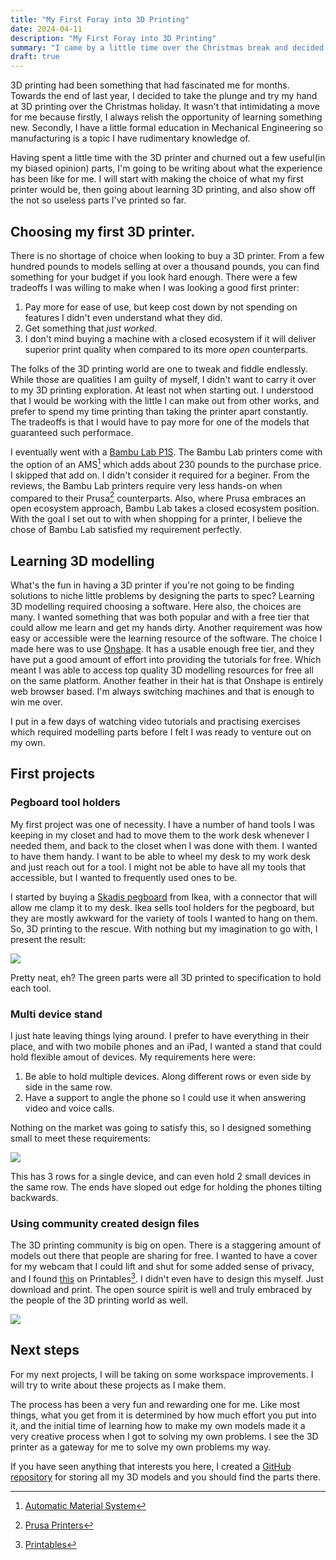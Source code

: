 ```yaml
---
title: "My First Foray into 3D Printing"
date: 2024-04-11
description: "My First Foray into 3D Printing"
summary: "I came by a little time over the Christmas break and decided to try my hand at 3D printing. I write about my first 3D printing experiences in this article"
draft: true
---
```


3D printing had been something that had fascinated me for months. Towards the end of last year, I decided to take the plunge and try my hand at 3D printing over the Christmas holiday. It wasn't that intimidating a move for me because firstly, I always relish the opportunity of learning something new. Secondly, I have a little formal education in Mechanical Engineering so manufacturing is a topic I have rudimentary knowledge of.

Having spent a little time with the 3D printer and churned out a few useful(in my biased opinion) parts, I'm going to be writing about what the experience has been like for me. I will start with making the choice of what my first printer would be, then going about learning 3D printing, and also show off the not so useless parts I've printed so far.

## Choosing my first 3D printer.

There is no shortage of choice when looking to buy a 3D printer. From a few hundred pounds to models selling at over a thousand pounds, you can find something for your budget if you look hard enough. There were a few tradeoffs I was willing to make when I was looking a good first printer:
1. Pay more for ease of use, but keep cost down by not spending on features I didn't even understand what they did.
2. Get something that *just worked*.
3. I don't mind buying a machine with a closed ecosystem if it will deliver superior print quality when compared to its more *open* counterparts.

The folks of the 3D printing world are one to tweak and fiddle endlessly. While those are qualities I am guilty of myself, I didn't want to carry it over to my 3D printing exploration. At least not when starting out. I understood that I would be working with the little I can make out from other works, and prefer to spend my time printing than taking the printer apart constantly. The tradeoffs is that I would have to pay more for one of the models that guaranteed such performace. 

I eventually went with a [Bambu Lab P1S](https://uk.store.bambulab.com/products/p1s?variant=40954930233404). The Bambu Lab printers come with the option of an AMS[^1] which adds about 230 pounds to the purchase price. I skipped that add on. I didn't consider it required for a beginer. From the reviews, the Bambu Lab printers require very less hands-on when compared to their Prusa[^2] counterparts. Also, where Prusa embraces an open ecosystem approach, Bambu Lab takes a closed ecosystem position. With the goal I set out to with when shopping for a printer, I believe the chose of Bambu Lab satisfied my requirement perfectly.

## Learning 3D modelling

What's the fun in having a 3D printer if you're not going to be finding solutions to niche little problems by designing the parts to spec?
Learning 3D modelling required choosing a software. Here also, the choices are many. I wanted something that was both popular and with a free tier that could allow me learn and get my hands dirty. Another requirement was how easy or accessible were the learning resource of the software. The choice I made here was to use [Onshape](https://www.onshape.com/en/). It has a usable enough free tier, and they have put a good amount of effort into providing the tutorials for free. Which meant I was able to access top quality 3D modelling resources for free all on the same platform. Another feather in their hat is that Onshape is entirely web browser based. I'm always switching machines and that is enough to win me over.

I put in a few days of watching video tutorials and practising exercises which required modelling parts before I felt I was ready to venture out on my own.

## First projects

### Pegboard tool holders

My first project was one of necessity. I have a number of hand tools I was keeping in my closet and had to move them to the work desk whenever I needed them, and back to the closet when I was done with them. I wanted to have them handy. I want to be able to wheel my desk to my work desk and just reach out for a tool. I might not be able to have all my tools that accessible, but I wanted to frequently used ones to be.

I started by buying a [Skadis pegboard](https://www.ikea.com/gb/en/p/skadis-pegboard-white-10321618/) from Ikea, with a connector that will allow me clamp it to my desk. Ikea sells tool holders for the pegboard, but they are mostly awkward for the variety of tools I wanted to hang on them. So, 3D printing to the rescue. With nothing but my imagination to go with, I present the result:

![](https://i.imgur.com/TuUUIUr.jpeg)

Pretty neat, eh?
The green parts were all 3D printed to specification to hold each tool.

### Multi device stand

I just hate leaving things lying around. I prefer to have everything in their place, and with two mobile phones and an iPad, I wanted a stand that could hold flexible amout of devices. My requirements here were:
1. Be able to hold multiple devices. Along different rows or even side by side in the same row.
2. Have a support to angle the phone so I could use it when answering video and voice calls.

Nothing on the market was going to satisfy this, so I designed something small to meet these requirements:

![](https://i.imgur.com/m4tWvxs.jpeg)

This has 3 rows for a single device, and can even hold 2 small devices in the same row. The ends have sloped out edge for holding the phones tilting backwards.

### Using community created design files

The 3D printing community is big on open. There is a staggering amount of models out there that people are sharing for free. I wanted to have a cover for my webcam that I could lift and shut for some added sense of privacy, and I found [this](https://www.printables.com/model/249731-logitech-c920-webcam-privacy-cover) on Printables[^3]. I didn't even have to design this myself. Just download and print. The open source spirit is well and truly embraced by the people of the 3D printing world as well.

![](https://i.imgur.com/v22UgAK.jpeg)

## Next steps

For my next projects, I will be taking on some workspace improvements. I will try to write about these projects as I make them.

The process has been a very fun and rewarding one for me. Like most things, what you get from it is determined by how much effort you put into it, and the initial time of learning how to make my own models made it a very creative process when I got to solving my own problems. I see the 3D printer as a gateway for me to solve my own problems my way.

If you have seen anything that interests you here, I created a [GitHub repository](https://github.com/Oyekunle-Mark/3d_models) for storing all my 3D models and you should find the parts there.

[^1]: [Automatic Material System](https://uk.store.bambulab.com/products/ams-multicolor-printing)
[^2]: [Prusa Printers](https://www.prusa3d.com/category/3d-printers/)
[^3]: [Printables](https://www.printables.com/)

